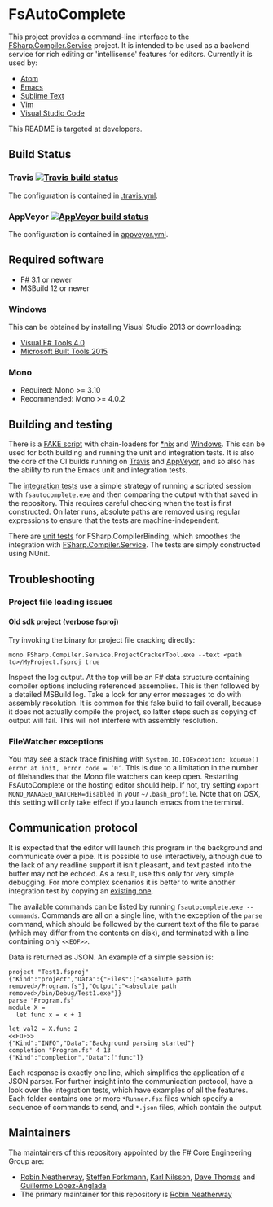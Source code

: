# FsAutoComplete

This project provides a command-line interface to the [FSharp.Compiler.Service](https://github.com/fsharp/FSharp.Compiler.Service/) project. It is intended to be used as a backend service for rich editing or 'intellisense' features for editors. Currently it is used by:

* [Atom](https://github.com/ionide/ionide-atom-fsharp)
* [Emacs](https://github.com/fsharp/emacs-fsharp-mode)
* [Sublime Text](https://github.com/fsharp/sublime-fsharp-package)
* [Vim](https://github.com/fsharp/vim-fsharp)
* [Visual Studio Code](https://github.com/ionide/ionide-vscode-fsharp)

This README is targeted at developers.

## Build Status

### Travis [![Travis build status](https://travis-ci.org/fsharp/FsAutoComplete.png)](https://travis-ci.org/fsharp/FsAutoComplete)

The configuration is contained in [.travis.yml](.travis.yml).

### AppVeyor [![AppVeyor build status](https://ci.appveyor.com/api/projects/status/0ld2sp0cl25ktiuq?svg=true)](https://ci.appveyor.com/project/rneatherway/fsautocomplete)

The configuration is contained in [appveyor.yml](appveyor.yml).

## Required software

* F# 3.1 or newer
* MSBuild 12 or newer

### Windows

This can be obtained by installing Visual Studio 2013 or downloading:

* [Visual F# Tools 4.0](https://www.microsoft.com/en-us/download/details.aspx?id=48179)
* [Microsoft Built Tools 2015](https://www.microsoft.com/en-us/download/details.aspx?id=48159)

### Mono

* Required: Mono >= 3.10
* Recommended: Mono >= 4.0.2

## Building and testing

There is a [FAKE script](build.fsx) with chain-loaders for [*nix](build.sh) and [Windows](build.cmd). This can be used for both building and running the unit and integration tests. It is also the core of the CI builds running on [Travis](.travis.yml) and [AppVeyor](appveyor.yml), and so also has the ability to run the Emacs unit and integration tests.

The [integration tests](test/FsAutoComplete.IntegrationTests) use a simple strategy of running a scripted session with `fsautocomplete.exe` and then comparing the output with that saved in the repository. This requires careful checking when the test is first constructed. On later runs, absolute paths are removed using regular expressions to ensure that the tests are machine-independent.

There are [unit tests](test/FsAutoComplete.Tests) for FSharp.CompilerBinding, which smoothes the integration with [FSharp.Compiler.Service](https://github.com/fsharp/FSharp.Compiler.Service). The tests are simply constructed using NUnit.

## Troubleshooting

### Project file loading issues

#### Old sdk project (verbose fsproj)

Try invoking the binary for project file cracking directly:

    mono FSharp.Compiler.Service.ProjectCrackerTool.exe --text <path to>/MyProject.fsproj true

Inspect the log output. At the top will be an F# data structure containing compiler options including referenced assemblies. This is then followed by a detailed MSBuild log. Take a look for any error messages to do with assembly resolution. It is common for this fake build to fail overall, because it does not actually compile the project, so latter steps such as copying of output will fail. This will not interfere with assembly resolution.

### FileWatcher exceptions

You may see a stack trace finishing with `System.IO.IOException: kqueue() error at init, error code = ’0’`. This is due to a limitation in the number of filehandles that the Mono file watchers can keep open. Restarting FsAutoComplete or the hosting editor should help. If not, try setting `export MONO_MANAGED_WATCHER=disabled` in your `~/.bash_profile`. Note that on OSX, this setting will only take effect if you launch emacs from the terminal.

## Communication protocol

It is expected that the editor will launch this program in the background and communicate over a pipe. It is possible to use interactively, although due to the lack of any readline support it isn't pleasant, and text pasted into the buffer may not be echoed. As a result, use this only for very simple debugging. For more complex scenarios it is better to write another integration test by copying an [existing one](test/FsAutoComplete.IntegrationTests/Test1Json).

The available commands can be listed by running `fsautocomplete.exe --commands`. Commands are all on a single line, with the exception of the `parse` command, which should be followed by the current text of the file to parse (which may differ from the contents on disk), and terminated with a line containing only `<<EOF>>`.

Data is returned as JSON. An example of a simple session is:

    project "Test1.fsproj"
    {"Kind":"project","Data":{"Files":["<absolute path removed>/Program.fs"],"Output":"<absolute path removed>/bin/Debug/Test1.exe"}}
    parse "Program.fs"
    module X =
      let func x = x + 1

    let val2 = X.func 2
    <<EOF>>
    {"Kind":"INFO","Data":"Background parsing started"}
    completion "Program.fs" 4 13
    {"Kind":"completion","Data":["func"]}

Each response is exactly one line, which simplifies the application of a JSON parser. For further insight into the communication protocol, have a look over the integration tests, which have examples of all the features. Each folder contains one or more `*Runner.fsx` files which specify a sequence of commands to send, and `*.json` files, which contain the output.

Maintainers
-----------

Tha maintainers of this repository appointed by the F# Core Engineering Group are:

 - [Robin Neatherway](https://github.com/rneatherway), [Steffen Forkmann](http://github.com/forki), [Karl Nilsson](http://github.com/kjnilsson), [Dave Thomas](http://github.com/7sharp9) and [Guillermo López-Anglada](http://github.com/guillermooo)
 - The primary maintainer for this repository is [Robin Neatherway](https://github.com/rneatherway)
